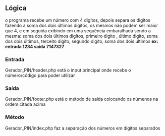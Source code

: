 ## Lógica 
o programa recebe um número com 4 digítos, depois separa os digítos fazendo a soma dos dois últimos digítos, os mesmos não podem ser maior que 4, e em seguida exibindo em uma sequência embaralhada sendo a mesma: soma dos dois últimos digítos, primeiro digíto , último digíto, soma dos dois últimos, terceito digíto, segundo digíto, soma dos dois últimos __ex: entrada 1234 saída 7147327__

### Entrada
Gerador_PIN/header.php está o input principal onde recebe o número/código para poder utilizar
### Saída
Gerador_PIN/footer.php está o método de saída colocando os númenos na ordem citada acima
### Método
Gerador_PIN/index.php faz a separação dos números em digítos separados
